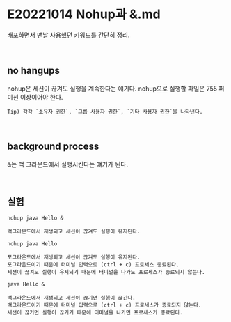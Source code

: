 
# E20221014 Nohup과 &.md
배포하면서 맨날 사용했던 키워드를 간단히 정리.

</br>

## no hangups

nohup은 세션이 끊겨도 실행을 계속한다는 얘기다. nohup으로 실행할 파일은 755 퍼미션 이상이어야 한다.     

```
Tip) 각각 `소유자 권한`, `그룹 사용자 권한`, `기타 사용자 권한`을 나타낸다.
```

</br>


## background process 

&는 백 그라운드에서 실행시킨다는 얘기가 된다. 

</br>


## 실험 

```
nohup java Hello & 

백그라운드에서 재생되고 세션이 끊겨도 실행이 유지된다. 
```
   
```
nohup java Hello

포그라운드에서 재생되고 세션이 끊겨도 실행이 유지된다.
포그라운드이기 때문에 터미널 입력으로 (ctrl + c) 프로세스 종료된다.
세션이 끊겨도 실행이 유지되기 때문에 터미널을 나가도 프로세스가 종료되지 않는다.
```

```
java Hello &

백그라운드에서 재생되고 세션이 끊기면 실행이 끊긴다.
백그라운드이기 때문에 터미널 입력으로 (ctrl + c) 프로세스가 종료되지 않는다.
세션이 끊기면 실행이 끊기기 때문에 터미널을 나가면 프로세스가 종료된다.
```
